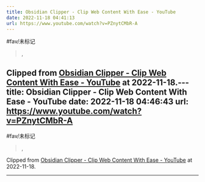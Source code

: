 ```yaml
---
title: Obsidian Clipper - Clip Web Content With Ease - YouTube
date: 2022-11-18 04:41:13
url: https://www.youtube.com/watch?v=PZnytCMbR-A
---
```


#fav/未标记

> ,

Clipped from [Obsidian Clipper - Clip Web Content With Ease - YouTube](https://www.youtube.com/watch?v=PZnytCMbR-A) at 2022-11-18.---
title: Obsidian Clipper - Clip Web Content With Ease - YouTube
date: 2022-11-18 04:46:43
url: https://www.youtube.com/watch?v=PZnytCMbR-A
---

#fav/未标记

> ,

Clipped from [Obsidian Clipper - Clip Web Content With Ease - YouTube](https://www.youtube.com/watch?v=PZnytCMbR-A) at 2022-11-18.

---

